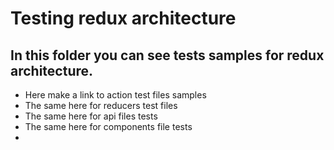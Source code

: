 # Testing redux architecture 

## In this folder you can see tests samples for redux architecture.

- Here make a link to action test files samples
- The same here for reducers test files 
- The same here for api files tests
- The same here for components file tests
- 


